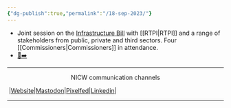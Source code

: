 ```yaml
---
{"dg-publish":true,"permalink":"/18-sep-2023/"}
---
```


- Joint session on the [Infrastructure Bill](https://business.senedd.wales/mgIssueHistoryHome.aspx?IId=41502) with [[RTPI\|RTPI]] and a range of stakeholders from public, private and third sectors. Four [[Commissioners\|Commissioners]] in attendance.
- [📸➡️](https://pix.toot.wales/p/NICW/609676432028704573)


***
<p style="text-align: center;">NICW communication channels</p>

󠁧 |[Website](https://nationalinfrastructurecommission.wales)|[Mastodon](https://toot.wales/@NICW)|[Pixelfed](https://pix.toot.wales/NICW)|[Linkedin](https://www.linkedin.com/company/26268509/)|
***
